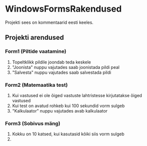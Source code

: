 # WindowsFormsRakendused
Projekti sees on kommentaarid eesti keeles.
## Projekti arendused

### Form1 (Piltide vaatamine)
  1. Topeltklikk pildile joondab teda keskele
  2. "Joonista" nuppu vajutades saab joonistada pildi peal
  3. "Salvesta" nuppu vajutades saab salvestada pildi

### Form2 (Matemaatika test)
  1. Kui vastused ei ole õiged vastuste lahtristesse kirjutatakse õiged vastused
  2. Kui test on avatud rohkeb kui 100 sekundid vorm sulgeb
  3. "Kalkulaator" nuppu vajutades avab kalkulaator
  
### Form3 (Sobivus mäng)
  1. Kokku on 10 katsed, kui kasutasid kõiki siis vorm sulgeb
  2. 
